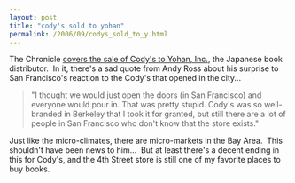 ```yaml
---
layout: post
title: "cody's sold to yohan"
permalink: /2006/09/codys_sold_to_y.html
---
```


The Chronicle [covers the sale of Cody's to Yohan, Inc.](http://www.sfgate.com/cgi-bin/article.cgi?f=/c/a/2006/09/09/BUGNTL26MA1.DTL), the Japanese book distributor.  In it, there's a sad quote from Andy Ross about his surprise to San Francisco's reaction to the Cody's that opened in the city...

> "I thought we would just open the doors (in San Francisco) and everyone would pour in. That was pretty stupid. Cody's was so well-branded in Berkeley that I took it for granted, but still there are a lot of people in San Francisco who don't know that the store exists."

Just like the micro-climates, there are micro-markets in the Bay Area.  This shouldn't have been news to him...  But at least there's a decent ending in this for Cody's, and the 4th Street store is still one of my favorite places to buy books.